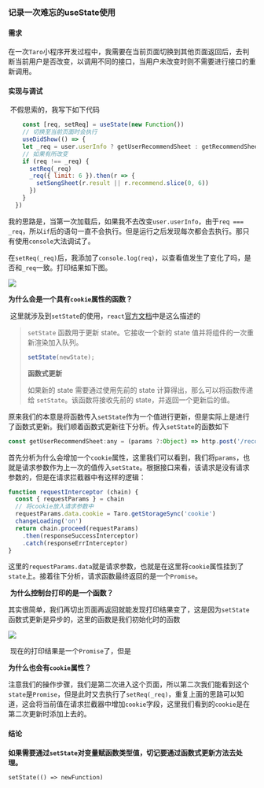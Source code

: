 ### 记录一次难忘的useState使用



#### 需求

​		在一次`Taro`小程序开发过程中，我需要在当前页面切换到其他页面返回后，去判断当前用户是否改变，以调用不同的接口，当用户未改变时则不需要进行接口的重新调用。



#### 实现与调试

​		不假思索的，我写下如下代码

```javascript
  	const [req, setReq] = useState(new Function())
    // 切换至当前页面时会执行
	useDidShow(() => {
    let _req = user.userInfo ? getUserRecommendSheet : getRecommendSheet
    // 如果有所改变
    if (req !== _req) {
      setReq(_req)
      _req({ limit: 6 }).then(r => {
        setSongSheet(r.result || r.recommend.slice(0, 6))
      })
    }
  })
```

​		我的思路是，当第一次加载后，如果我不去改变`user.userInfo`，由于`req === _req`，所以`if`后的语句一直不会执行。但是运行之后发现每次都会去执行。那只有使用`console`大法调试了。

​		在`setReq(_req)`后，我添加了`console.log(req)`，以查看值发生了变化了吗，是否和`_req`一致。打印结果如下图。

![](https://cdn.jsdelivr.net/gh/Bacuuu/sleeping-image@master/uPic/ISZhLT.jpg)

​		**为什么会是一个具有`cookie`属性的函数？**

​		这里就涉及到`setState`的使用，`react`[官方文档](https://zh-hans.reactjs.org/docs/hooks-reference.html#usestate)中是这么描述的

> `setState` 函数用于更新 state。它接收一个新的 state 值并将组件的一次重新渲染加入队列。
>
> ```javascript
> setState(newState);
> ```
>
> 
>
> **函数式更新**
>
> 如果新的 state 需要通过使用先前的 state 计算得出，那么可以将函数传递给 `setState`。该函数将接收先前的 state，并返回一个更新后的值。

​		原来我们的本意是将函数传入`setState`作为一个值进行更新，但是实际上是进行了函数式更新。我们顺着函数式更新往下分析。传入`setState`的函数如下

```javascript
const getUserRecommendSheet:any = (params ?:Object) => http.post('/recommend/resource', params)
```

​		首先分析为什么会增加一个`cookie`属性，这里我们可以看到，我们将`params`，也就是请求参数作为上一次的值传入`setState`。根据接口来看，该请求是没有请求参数的，但是在请求拦截器中有这样的逻辑：

```javascript
function requestInterceptor (chain) {
  const { requestParams } = chain
  // 将cookie放入请求参数中
  requestParams.data.cookie = Taro.getStorageSync('cookie')
  changeLoading('on')
  return chain.proceed(requestParams)
    .then(responseSuccessInterceptor)
    .catch(responseErrInterceptor)
}
```

​		这里的`requestParams.data`就是请求参数，也就是在这里将`cookie`属性挂到了`state`上。接着往下分析，请求函数最终返回的是一个`Promise`。

​		**为什么控制台打印的是一个函数？**

​		其实很简单，我们再切出页面再返回就能发现打印结果变了，这是因为`setState`函数式更新是异步的，这里的函数是我们初始化时的函数

![](https://cdn.jsdelivr.net/gh/Bacuuu/sleeping-image@master/uPic/DJczXt.jpg)

​		现在的打印结果是一个`Promise`了，但是

**为什么也会有`cookie`属性？**

​		注意我们的操作步骤，我们是第二次进入这个页面，所以第二次我们能看到这个`state`是`Promise`，但是此时又去执行了`setReq(_req)`，重复上面的思路可以知道，这会将当前值在请求拦截器中增加`cookie`字段，这里我们看到的`cookie`是在第二次更新时添加上去的。



#### 结论

​		**如果需要通过`setState`对变量赋函数类型值，切记要通过函数式更新方法去处理。**

```
setState(() => newFunction)	
```



